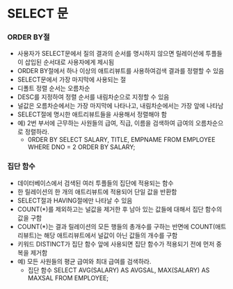 # SELECT 문

### ORDER BY절
- 사용자가 SELECT문에서 질의 결과의 순서를 명시하지 않으면 릴레이션에 투플들이 삽입된 순서대로 사용자에게 제시됨
- ORDER BY절에서 하나 이상의 애트리뷰트를 사용하여검색 결과를 정렬할 수 있음
- SELECT문에서 가장 마지막에 사용되는 절
- 디폴트 정렬 순서는 오름차순
- DESC를 지정하여 정렬 순서를 내림차순으로 지정할 수 있음
- 널값은 오름차순에서는 가장 마지막에 나타나고, 내림차순에서는 가장 앞에 나타남
- SELECT절에 명시한 애트리뷰트들을 사용해서 정렬해야 함
- 예) 2번 부서에 근무하는 사원들의 급여, 직급, 이름을 검색하여 급여의 오름차순으로 정렬하라.
    - 0RDER BY
        SELECT      SALARY, TITLE, EMPNAME
        FROM        EMPLOYEE
        WHERE       DNO = 2
        ORDER BY    SALARY;

### 집단 함수
- 데이터베이스에서 검색된 여러 투플들의 집단에 적용되는 함수
- 한 릴레이션의 한 개의 애트리뷰트에 적용되어 단일 값을 반환함
- SELECT절과 HAVING절에만 나타날 수 있음
- COUNT(*)를 제외하고는 널값을 제거한 후 남아 있는 값들에 대해서 집단 함수의 값을 구함
- COUNT(*)는 결과 릴레이션의 모든 행들의 총개수를 구하는 반면에 COUNT(애트리뷰트)는 해당 애트리뷰트에서 널값이 아닌 값들의 개수를 구함
- 키워드 DISTINCT가 집단 함수 앞에 사용되면 집단 함수가 적용되기 전에 먼저 중복을 제거함
- 예) 모든 사원들의 평균 급여와 최대 급여를 검색하라.
    - 집단 함수
        SELECT      AVG(SALARY) AS AVGSAL, MAX(SALARY) AS MAXSAL
        FROM        EMPLOYEE;